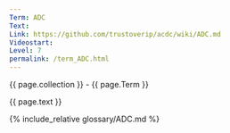 ```yaml
---
Term: ADC
Text: 
Link: https://github.com/trustoverip/acdc/wiki/ADC.md
Videostart: 
Level: 7
permalink: /term_ADC.html
---
```


{{ page.collection }} - {{ page.Term }}

   {{ page.text }}

{% include_relative glossary/ADC.md %}

